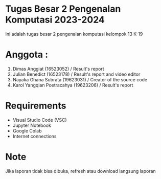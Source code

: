 # Tugas Besar 2 Pengenalan Komputasi 2023-2024
Ini adalah tugas besar 2 pengenalan komputasi kelompok 13 K-19

# Anggota  :
1. Dimas Anggiat (16523052) / Result's report
2. Julian Benedict (16523178) /  Result's report and video editor
3. Nayaka Ghana Subrata (19623031) / Creator of the source code
4. Karol Yangqian Poetracahya (19623206) / Result's report

# Requirements
- Visual Studio Code (VSC)
- Jupyter Notebook
- Google Colab
- Internet connections

# Note
Jika laporan tidak bisa dibuka, refresh atau download langsung laporan
